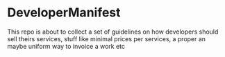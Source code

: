 # DeveloperManifest
This repo is about to collect a set of guidelines on how developers should sell theirs services, stuff like minimal prices per services, a proper an maybe uniform way to invoice a work etc
